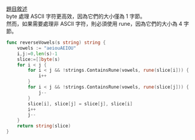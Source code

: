 [題目敘述](https://leetcode.cn/problems/reverse-vowels-of-a-string/)  
byte 處理 ASCII 字符更高效，因為它們的大小僅為 1 字節。  
然而，如果需要處理非 ASCII 字符，則必須使用 rune，因為它們的大小為 4 字節。
```go
func reverseVowels(s string) string {
    vowels := "aeiouAEIOU"
    i,j:=0,len(s)-1
    slice:=[]byte(s)    
    for i < j {
        for i < j && !strings.ContainsRune(vowels, rune(slice[i])) {    //驗證當前rune是否是母音(存在在vowels當中)
            i++
        }
        for i < j && !strings.ContainsRune(vowels, rune(slice[j])) {
            j--
        }
        slice[i], slice[j] = slice[j], slice[i]
        i++
        j--
    }
    return string(slice)
}
